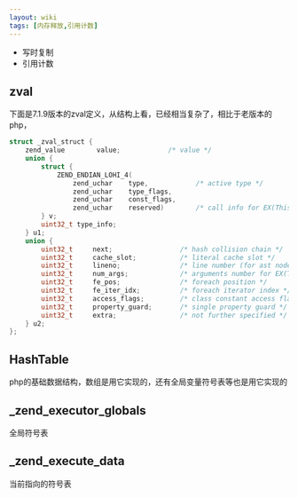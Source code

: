 ```yaml
---
layout: wiki
tags: [内存释放,引用计数]
---
```


* 写时复制
* 引用计数

## zval

下面是7.1.9版本的zval定义，从结构上看，已经相当复杂了，相比于老版本的php，

```c
struct _zval_struct {
    zend_value        value;            /* value */
    union {
        struct {
            ZEND_ENDIAN_LOHI_4(
                zend_uchar    type,            /* active type */
                zend_uchar    type_flags,
                zend_uchar    const_flags,
                zend_uchar    reserved)        /* call info for EX(This) */
        } v;
        uint32_t type_info;
    } u1;
    union {
        uint32_t     next;                 /* hash collision chain */
        uint32_t     cache_slot;           /* literal cache slot */
        uint32_t     lineno;               /* line number (for ast nodes) */
        uint32_t     num_args;             /* arguments number for EX(This) */
        uint32_t     fe_pos;               /* foreach position */
        uint32_t     fe_iter_idx;          /* foreach iterator index */
        uint32_t     access_flags;         /* class constant access flags */
        uint32_t     property_guard;       /* single property guard */
        uint32_t     extra;                /* not further specified */
    } u2;
};
```


## HashTable

php的基础数据结构，数组是用它实现的，还有全局变量符号表等也是用它实现的

## _zend_executor_globals

全局符号表

## _zend_execute_data

当前指向的符号表